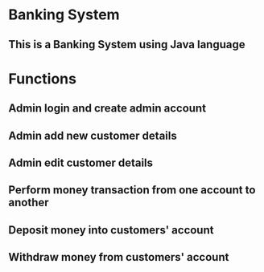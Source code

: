 # Banking System
## This is a Banking System using Java language
# Functions
## Admin login and create admin account
## Admin add new customer details
## Admin edit customer details
## Perform money transaction from one account to another
## Deposit money into customers' account
## Withdraw money from customers' account
